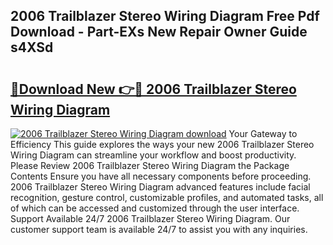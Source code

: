 ## 2006 Trailblazer Stereo Wiring Diagram Free Pdf Download - Part-EXs New Repair Owner Guide s4XSd

# <h2><a href="http://dfum5n.blite.top/?on=2006+Trailblazer+Stereo+Wiring+Diagram">🔗Download New 👉🔴 2006 Trailblazer Stereo Wiring Diagram</a></h2>

[![2006 Trailblazer Stereo Wiring Diagram download](https://i.imgur.com/lujVjoI.png)](http://dfum5n.blite.top/?on=2006+Trailblazer+Stereo+Wiring+Diagram)
Your Gateway to Efficiency This guide explores the ways your new 2006 Trailblazer Stereo Wiring Diagram can streamline your workflow and boost productivity. Please Review 2006 Trailblazer Stereo Wiring Diagram the Package Contents Ensure you have all necessary components before proceeding. 2006 Trailblazer Stereo Wiring Diagram advanced features include facial recognition, gesture control, customizable profiles, and automated tasks, all of which can be accessed and customized through the user interface. Support Available 24/7 2006 Trailblazer Stereo Wiring Diagram. Our customer support team is available 24/7 to assist you with any inquiries.
